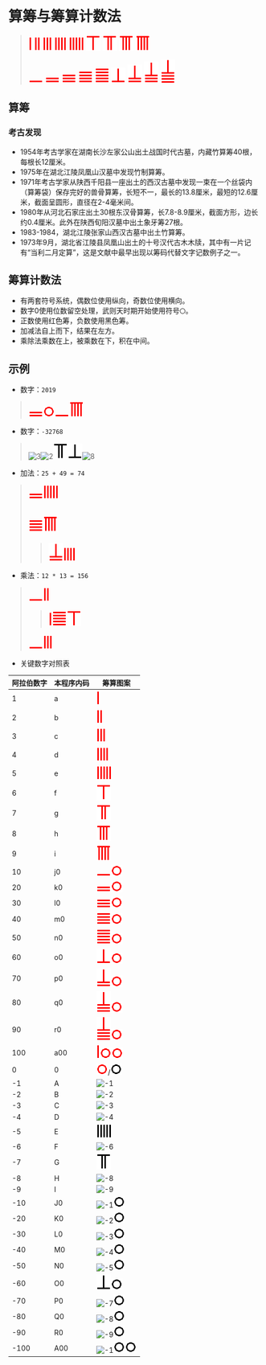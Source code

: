 # 算筹与筹算计数法

> ![1](https://raw.githubusercontent.com/gamefang/CountingRod/master/res/a.png)
![2](https://raw.githubusercontent.com/gamefang/CountingRod/master/res/b.png)
![3](https://raw.githubusercontent.com/gamefang/CountingRod/master/res/c.png)
![4](https://raw.githubusercontent.com/gamefang/CountingRod/master/res/d.png)
![5](https://raw.githubusercontent.com/gamefang/CountingRod/master/res/e.png)
![6](https://raw.githubusercontent.com/gamefang/CountingRod/master/res/f.png)
![7](https://raw.githubusercontent.com/gamefang/CountingRod/master/res/g.png)
![8](https://raw.githubusercontent.com/gamefang/CountingRod/master/res/h.png)
![9](https://raw.githubusercontent.com/gamefang/CountingRod/master/res/i.png)
>
> ![1](https://raw.githubusercontent.com/gamefang/CountingRod/master/res/j.png)
![2](https://raw.githubusercontent.com/gamefang/CountingRod/master/res/k.png)
![3](https://raw.githubusercontent.com/gamefang/CountingRod/master/res/l.png)
![4](https://raw.githubusercontent.com/gamefang/CountingRod/master/res/m.png)
![5](https://raw.githubusercontent.com/gamefang/CountingRod/master/res/n.png)
![6](https://raw.githubusercontent.com/gamefang/CountingRod/master/res/o.png)
![7](https://raw.githubusercontent.com/gamefang/CountingRod/master/res/p.png)
![8](https://raw.githubusercontent.com/gamefang/CountingRod/master/res/q.png)
![9](https://raw.githubusercontent.com/gamefang/CountingRod/master/res/r.png)

## 算筹

### 考古发现

- 1954年考古学家在湖南长沙左家公山出土战国时代古墓，内藏竹算筹40根，每根长12厘米。
- 1975年在湖北江陵凤凰山汉墓中发现竹制算筹。
- 1971年考古学家从陕西千阳县一座出土的西汉古墓中发现一束在一个丝袋内（算筹袋）保存完好的兽骨算筹，长短不一，最长的13.8厘米，最短的12.6厘米，截面呈圆形，直径在2-4毫米间。
- 1980年从河北石家庄出土30根东汉骨算筹，长7.8-8.9厘米，截面方形，边长约0.4厘米。此外在陕西旬阳汉墓中出土象牙筹27根。
- 1983-1984，湖北江陵张家山西汉古墓中出土竹算筹。
- 1973年9月，湖北省江陵县凤凰山出土的十号汉代古木木牍，其中有一片记有“当利二月定算”，这是文献中最早出现以筹码代替文字记数例子之一。

## 筹算计数法

- 有两套符号系统，偶数位使用纵向，奇数位使用横向。
- 数字0使用位数留空处理，武则天时期开始使用符号`〇`。
- 正数使用红色筹，负数使用黑色筹。
- 加减法自上而下，结果在左方。
- 乘除法乘数在上，被乘数在下，积在中间。

## 示例

- 数字：`2019`
> ![2](https://raw.githubusercontent.com/gamefang/CountingRod/master/res/k.png)![0](https://raw.githubusercontent.com/gamefang/CountingRod/master/res/0.png)![1](https://raw.githubusercontent.com/gamefang/CountingRod/master/res/j.png)![9](https://raw.githubusercontent.com/gamefang/CountingRod/master/res/i.png)

- 数字：`-32768`
> ![3](https://raw.githubusercontent.com/gamefang/CountingRod/master/res/_c.png)![2](https://raw.githubusercontent.com/gamefang/CountingRod/master/res/_k.png)![7](https://raw.githubusercontent.com/gamefang/CountingRod/master/res/_g.png)![6](https://raw.githubusercontent.com/gamefang/CountingRod/master/res/_o.png)![8](https://raw.githubusercontent.com/gamefang/CountingRod/master/res/_h.png)

- 加法：`25 + 49 = 74`
> ![2](https://raw.githubusercontent.com/gamefang/CountingRod/master/res/k.png)![5](https://raw.githubusercontent.com/gamefang/CountingRod/master/res/e.png)
>
> ![4](https://raw.githubusercontent.com/gamefang/CountingRod/master/res/m.png)![9](https://raw.githubusercontent.com/gamefang/CountingRod/master/res/i.png)
> ---
>> ![7](https://raw.githubusercontent.com/gamefang/CountingRod/master/res/p.png)![4](https://raw.githubusercontent.com/gamefang/CountingRod/master/res/d.png)

- 乘法：`12 * 13 = 156`
> ![1](https://raw.githubusercontent.com/gamefang/CountingRod/master/res/j.png)![2](https://raw.githubusercontent.com/gamefang/CountingRod/master/res/b.png)
>
>> ![1](https://raw.githubusercontent.com/gamefang/CountingRod/master/res/a.png)![5](https://raw.githubusercontent.com/gamefang/CountingRod/master/res/n.png)![6](https://raw.githubusercontent.com/gamefang/CountingRod/master/res/f.png)
>
> ![1](https://raw.githubusercontent.com/gamefang/CountingRod/master/res/j.png)![3](https://raw.githubusercontent.com/gamefang/CountingRod/master/res/c.png)

- 关键数字对照表

阿拉伯数字|本程序内码|筹算图案
--|--|--
1|a|![1](https://raw.githubusercontent.com/gamefang/CountingRod/master/res/a.png)
2|b|![2](https://raw.githubusercontent.com/gamefang/CountingRod/master/res/b.png)
3|c|![3](https://raw.githubusercontent.com/gamefang/CountingRod/master/res/c.png)
4|d|![4](https://raw.githubusercontent.com/gamefang/CountingRod/master/res/d.png)
5|e|![5](https://raw.githubusercontent.com/gamefang/CountingRod/master/res/e.png)
6|f|![6](https://raw.githubusercontent.com/gamefang/CountingRod/master/res/f.png)
7|g|![7](https://raw.githubusercontent.com/gamefang/CountingRod/master/res/g.png)
8|h|![8](https://raw.githubusercontent.com/gamefang/CountingRod/master/res/h.png)
9|i|![9](https://raw.githubusercontent.com/gamefang/CountingRod/master/res/i.png)
10|j0|![1](https://raw.githubusercontent.com/gamefang/CountingRod/master/res/j.png)![0](https://raw.githubusercontent.com/gamefang/CountingRod/master/res/0.png)
20|k0|![2](https://raw.githubusercontent.com/gamefang/CountingRod/master/res/k.png)![0](https://raw.githubusercontent.com/gamefang/CountingRod/master/res/0.png)
30|l0|![3](https://raw.githubusercontent.com/gamefang/CountingRod/master/res/l.png)![0](https://raw.githubusercontent.com/gamefang/CountingRod/master/res/0.png)
40|m0|![4](https://raw.githubusercontent.com/gamefang/CountingRod/master/res/m.png)![0](https://raw.githubusercontent.com/gamefang/CountingRod/master/res/0.png)
50|n0|![5](https://raw.githubusercontent.com/gamefang/CountingRod/master/res/n.png)![0](https://raw.githubusercontent.com/gamefang/CountingRod/master/res/0.png)
60|o0|![6](https://raw.githubusercontent.com/gamefang/CountingRod/master/res/o.png)![0](https://raw.githubusercontent.com/gamefang/CountingRod/master/res/0.png)
70|p0|![7](https://raw.githubusercontent.com/gamefang/CountingRod/master/res/p.png)![0](https://raw.githubusercontent.com/gamefang/CountingRod/master/res/0.png)
80|q0|![8](https://raw.githubusercontent.com/gamefang/CountingRod/master/res/q.png)![0](https://raw.githubusercontent.com/gamefang/CountingRod/master/res/0.png)
90|r0|![9](https://raw.githubusercontent.com/gamefang/CountingRod/master/res/r.png)![0](https://raw.githubusercontent.com/gamefang/CountingRod/master/res/0.png)
100|a00|![1](https://raw.githubusercontent.com/gamefang/CountingRod/master/res/a.png)![0](https://raw.githubusercontent.com/gamefang/CountingRod/master/res/0.png)![0](https://raw.githubusercontent.com/gamefang/CountingRod/master/res/0.png)
0|0|![0](https://raw.githubusercontent.com/gamefang/CountingRod/master/res/0.png)/![0](https://raw.githubusercontent.com/gamefang/CountingRod/master/res/_0.png)
-1|A|![-1](https://raw.githubusercontent.com/gamefang/CountingRod/master/res/_a.png)
-2|B|![-2](https://raw.githubusercontent.com/gamefang/CountingRod/master/res/_b.png)
-3|C|![-3](https://raw.githubusercontent.com/gamefang/CountingRod/master/res/_c.png)
-4|D|![-4](https://raw.githubusercontent.com/gamefang/CountingRod/master/res/_d.png)
-5|E|![-5](https://raw.githubusercontent.com/gamefang/CountingRod/master/res/_e.png)
-6|F|![-6](https://raw.githubusercontent.com/gamefang/CountingRod/master/res/_f.png)
-7|G|![-7](https://raw.githubusercontent.com/gamefang/CountingRod/master/res/_g.png)
-8|H|![-8](https://raw.githubusercontent.com/gamefang/CountingRod/master/res/_h.png)
-9|I|![-9](https://raw.githubusercontent.com/gamefang/CountingRod/master/res/_i.png)
-10|J0|![-1](https://raw.githubusercontent.com/gamefang/CountingRod/master/res/_j.png)![0](https://raw.githubusercontent.com/gamefang/CountingRod/master/res/_0.png)
-20|K0|![-2](https://raw.githubusercontent.com/gamefang/CountingRod/master/res/_k.png)![0](https://raw.githubusercontent.com/gamefang/CountingRod/master/res/_0.png)
-30|L0|![-3](https://raw.githubusercontent.com/gamefang/CountingRod/master/res/_l.png)![0](https://raw.githubusercontent.com/gamefang/CountingRod/master/res/_0.png)
-40|M0|![-4](https://raw.githubusercontent.com/gamefang/CountingRod/master/res/_m.png)![0](https://raw.githubusercontent.com/gamefang/CountingRod/master/res/_0.png)
-50|N0|![-5](https://raw.githubusercontent.com/gamefang/CountingRod/master/res/_n.png)![0](https://raw.githubusercontent.com/gamefang/CountingRod/master/res/_0.png)
-60|O0|![-6](https://raw.githubusercontent.com/gamefang/CountingRod/master/res/_o.png)![0](https://raw.githubusercontent.com/gamefang/CountingRod/master/res/_0.png)
-70|P0|![-7](https://raw.githubusercontent.com/gamefang/CountingRod/master/res/_p.png)![0](https://raw.githubusercontent.com/gamefang/CountingRod/master/res/_0.png)
-80|Q0|![-8](https://raw.githubusercontent.com/gamefang/CountingRod/master/res/_q.png)![0](https://raw.githubusercontent.com/gamefang/CountingRod/master/res/_0.png)
-90|R0|![-9](https://raw.githubusercontent.com/gamefang/CountingRod/master/res/_r.png)![0](https://raw.githubusercontent.com/gamefang/CountingRod/master/res/_0.png)
-100|A00|![-1](https://raw.githubusercontent.com/gamefang/CountingRod/master/res/_a.png)![0](https://raw.githubusercontent.com/gamefang/CountingRod/master/res/_0.png)![0](https://raw.githubusercontent.com/gamefang/CountingRod/master/res/_0.png)
